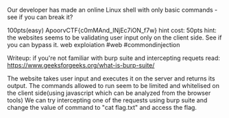 Our developer has made an online Linux shell with only basic commands - see if you can break it?

100pts(easy)
ApoorvCTF{c0mMAnd_INjEc7iON_f7w}
hint cost: 50pts
hint: the websites seems to be validating user input only on the client side. See if you can bypass it.
web exploiation
#web #commondinjection

Writeup:
if you're not familiar with burp suite and intercepting requets read: https://www.geeksforgeeks.org/what-is-burp-suite/

The website takes user input and executes it on the server and returns its output.
The commands allowed to run seem to be limited and whitelised on the client side(using javascript which can be analyzed from the browser tools)
We can try intercepting one of the requests using burp suite and change the value of command to "cat flag.txt" and access the flag.